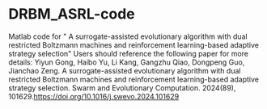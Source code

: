 # DRBM_ASRL-code
Matlab code for " A surrogate-assisted evolutionary algorithm with dual restricted Boltzmann machines and reinforcement learning-based adaptive strategy selection"
Users should reference the following paper for more details: Yiyun Gong, Haibo Yu, Li Kang, Gangzhu Qiao, Dongpeng Guo, Jianchao Zeng. A surrogate-assisted evolutionary algorithm with dual restricted Boltzmann machines and reinforcement learning-based adaptive strategy selection. Swarm and Evolutionary Computation. 2024(89), 101629.https://doi.org/10.1016/j.swevo.2024.101629
